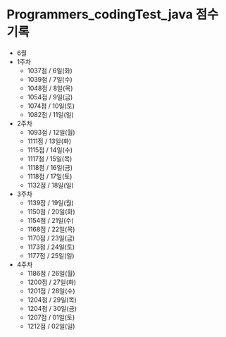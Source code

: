 # Programmers_codingTest_java 점수 기록
- 6월
 - 1주차
    - 1037점 / 6일(화)
    - 1039점 / 7일(수)
    - 1048점 / 8일(목)
    - 1054점 / 9일(금)
    - 1074점 / 10일(토)
    - 1082점 / 11일(일)
- 2주차
    - 1093점 / 12일(월)
    - 1111점 / 13일(화)
    - 1115점 / 14일(수)
    - 1117점 / 15일(목)
    - 1118점 / 16일(금)
    - 1118점 / 17일(토)
    - 1132점 / 18일(일)
 - 3주차
    - 1139잠 / 19일(월)
    - 1150점 / 20일(화)
    - 1154점 / 21일(수)
    - 1168점 / 22일(목)
    - 1170점 / 23일(금)
    - 1173점 / 24일(토)
    - 1177점 / 25일(일)
 - 4주차
    - 1186점 / 26일(월)
    - 1200점 / 27일(화)
    - 1201점 / 28일(수)
    - 1204점 / 29일(목)
    - 1204점 / 30일(금)
    - 1207점 / 01일(토)
    - 1212점 / 02일(일)  
